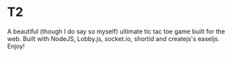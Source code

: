 # T2
A beautiful (though I do say so myself) ultimate tic tac toe game built for the web. Built with NodeJS, Lobby.js, socket.io, shortid and createjs's easeljs. Enjoy!
